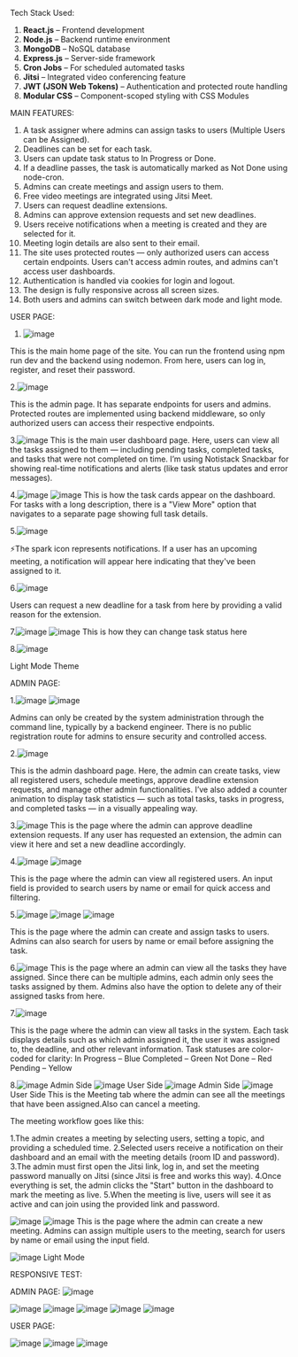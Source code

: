  Tech Stack Used:
 
1. **React.js** – Frontend development  
2. **Node.js** – Backend runtime environment  
3. **MongoDB** – NoSQL database  
4. **Express.js** – Server-side framework  
5. **Cron Jobs** – For scheduled automated tasks  
6. **Jitsi** – Integrated video conferencing feature  
7. **JWT (JSON Web Tokens)** – Authentication and protected route handling  
8. **Modular CSS** – Component-scoped styling with CSS Modules  
 


MAIN FEATURES:


1. A task assigner where admins can assign tasks to users (Multiple Users can be Assigned).  
2. Deadlines can be set for each task.  
3. Users can update task status to In Progress or Done.  
4. If a deadline passes, the task is automatically marked as Not Done using node-cron.  
5. Admins can create meetings and assign users to them.  
6. Free video meetings are integrated using Jitsi Meet.  
7. Users can request deadline extensions.  
8. Admins can approve extension requests and set new deadlines.  
9. Users receive notifications when a meeting is created and they are selected for it.  
10. Meeting login details are also sent to their email.  
11. The site uses protected routes — only authorized users can access certain endpoints. Users can't access admin routes, and admins can't access user dashboards.  
12. Authentication is handled via cookies for login and logout.  
13. The design is fully responsive across all screen sizes.  
14. Both users and admins can switch between dark mode and light mode.  

USER PAGE:
1. ![image](https://github.com/user-attachments/assets/e539a01f-941b-44bb-ad8c-14788713dcfd)

This is the main home page of the site.
You can run the frontend using npm run dev and the backend using nodemon. From here, users can log in, register, and reset their password.

2.![image](https://github.com/user-attachments/assets/87672630-7e8e-4a06-bdd3-ea6d67405041)

This is the admin page. It has separate endpoints for users and admins.
Protected routes are implemented using backend middleware, so only authorized users can access their respective endpoints.

3.![image](https://github.com/user-attachments/assets/c3c37179-2a3b-4c88-88ae-ec232cb8c162)
This is the main user dashboard page.
Here, users can view all the tasks assigned to them — including pending tasks, completed tasks, and tasks that were not completed on time.
I’m using Notistack Snackbar for showing real-time notifications and alerts (like task status updates and error messages).

4.![image](https://github.com/user-attachments/assets/ddc18c13-59df-4787-9f6f-43a069d49158)
  ![image](https://github.com/user-attachments/assets/2b92bc61-0c06-4028-a125-6fbb90c34136)
This is how the task cards appear on the dashboard.
For tasks with a long description, there is a "View More" option that navigates to a separate page showing full task details.

5.![image](https://github.com/user-attachments/assets/dfb5a1e5-937a-4628-884d-dc8a04d1761e)

⚡The spark icon represents notifications.
If a user has an upcoming meeting, a notification will appear here indicating that they've been assigned to it.

6.![image](https://github.com/user-attachments/assets/42f2831b-d603-4370-b098-4c4807a57c4c)

Users can request a new deadline for a task from here by providing a valid reason for the extension.

7.![image](https://github.com/user-attachments/assets/f4170631-b85f-4a6c-9045-a015fbc68fce)
 ![image](https://github.com/user-attachments/assets/86a73df6-4008-47b3-b3d1-7d5c199c1a6a)
This is how they can change task status here

8.![image](https://github.com/user-attachments/assets/e7fdb3e9-4ae8-41bc-83d4-28bc55034343)

Light Mode Theme

ADMIN PAGE:

1.![image](https://github.com/user-attachments/assets/347f1927-9ea4-41f4-8a40-067bd00539d3)
![image](https://github.com/user-attachments/assets/f777df30-4ed3-4370-82c8-4e757cd71167)

Admins can only be created by the system administration through the command line, typically by a backend engineer.
There is no public registration route for admins to ensure security and controlled access.

2.![image](https://github.com/user-attachments/assets/c771c233-00cf-4b2c-80d7-dc2a461e65d8)

This is the admin dashboard page.
Here, the admin can create tasks, view all registered users, schedule meetings, approve deadline extension requests, and manage other admin functionalities.
I’ve also added a counter animation to display task statistics — such as total tasks, tasks in progress, and completed tasks — in a visually appealing way.

3.![image](https://github.com/user-attachments/assets/e4f618c6-0d70-41c7-a0d6-b51fb88c5e22)
This is the page where the admin can approve deadline extension requests.
If any user has requested an extension, the admin can view it here and set a new deadline accordingly.

4.![image](https://github.com/user-attachments/assets/b509f9e3-df5a-4376-8552-521fea268fb1)
![image](https://github.com/user-attachments/assets/90291396-2d8c-4d68-8a7b-d870f271043c)

This is the page where the admin can view all registered users.
An input field is provided to search users by name or email for quick access and filtering.

5.![image](https://github.com/user-attachments/assets/154dc99d-3630-417e-b64b-d178f249f36b)
![image](https://github.com/user-attachments/assets/3a956884-2fe1-48ed-addf-0fc318299976)
![image](https://github.com/user-attachments/assets/55d3cb71-baf7-4d76-8890-efc0bd02a339)

This is the page where the admin can create and assign tasks to users.
Admins can also search for users by name or email before assigning the task.

6.![image](https://github.com/user-attachments/assets/2a38042b-94cb-42c6-964e-546cc729b962)
This is the page where an admin can view all the tasks they have assigned.
Since there can be multiple admins, each admin only sees the tasks assigned by them.
Admins also have the option to delete any of their assigned tasks from here.

7.![image](https://github.com/user-attachments/assets/25c7a357-3944-4d2e-8022-2d9d8cdb6a36)

This is the page where the admin can view all tasks in the system.
Each task displays details such as which admin assigned it, the user it was assigned to, the deadline, and other relevant information.
Task statuses are color-coded for clarity:
In Progress – Blue
Completed – Green
Not Done – Red
Pending – Yellow

8.![image](https://github.com/user-attachments/assets/07596f8b-40c7-481a-be58-b6eb0fc5f823)
Admin Side
![image](https://github.com/user-attachments/assets/183874f3-913b-4c42-84c5-23ad9e7c7107)
User Side
![image](https://github.com/user-attachments/assets/ac5c673d-3e24-4224-956f-85d19e2b7ebc)
Admin Side
![image](https://github.com/user-attachments/assets/3d6beb26-7aea-4202-a0f3-32cf3536ad16)
User Side
This is the Meeting tab where the admin can see all the meetings that have been assigned.Also can cancel a meeting.

The meeting workflow goes like this:

1.The admin creates a meeting by selecting users, setting a topic, and providing a scheduled time.
2.Selected users receive a notification on their dashboard and an email with the meeting details (room ID and password).
3.The admin must first open the Jitsi link, log in, and set the meeting password manually on Jitsi (since Jitsi is free and works this way).
4.Once everything is set, the admin clicks the "Start" button in the dashboard to mark the meeting as live.
5.When the meeting is live, users will see it as active and can join using the provided link and password.

![image](https://github.com/user-attachments/assets/4cc6151b-89b8-4392-99ea-a2f21cdea795)
![image](https://github.com/user-attachments/assets/c0abc176-005b-430f-9810-77219a9f685e)
This is the page where the admin can create a new meeting.
Admins can assign multiple users to the meeting, search for users by name or email using the input field.

![image](https://github.com/user-attachments/assets/1b5442a0-5bcd-4614-b3e8-ef8ac465f7e0)
Light Mode

RESPONSIVE TEST:

ADMIN PAGE:
![image](https://github.com/user-attachments/assets/0d728a51-ed33-478d-b9da-f49ceb2b7005)

![image](https://github.com/user-attachments/assets/b1dec4a3-727c-4036-bdd6-21de471b69a3)
![image](https://github.com/user-attachments/assets/2b773a85-869f-4869-9f21-106cc0d2b821)
![image](https://github.com/user-attachments/assets/ddae6772-2d10-4f81-81ec-60c7335e5de4)
![image](https://github.com/user-attachments/assets/e777c24d-e335-4c2d-8e7f-9f7335ced0c2)
![image](https://github.com/user-attachments/assets/12307386-34e3-446f-9e9a-e69b536250a5)

USER PAGE:

![image](https://github.com/user-attachments/assets/5165b7a3-264f-493c-bc01-e25e97728c9b)
![image](https://github.com/user-attachments/assets/a28dc81f-3cb8-4db2-b571-6aed086d51a2)
![image](https://github.com/user-attachments/assets/da2e2beb-e001-4b5a-aad7-b2feb59e2e90)


























 




  






